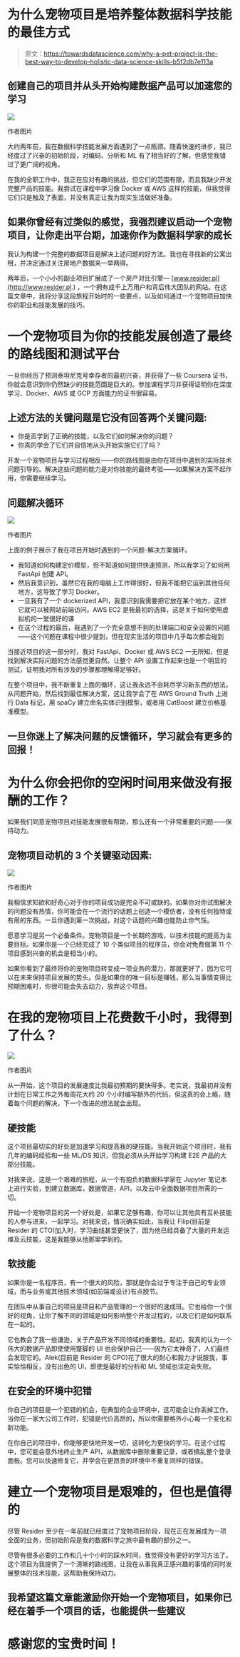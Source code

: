 # 为什么宠物项目是培养整体数据科学技能的最佳方式

> 原文：<https://towardsdatascience.com/why-a-pet-project-is-the-best-way-to-develop-holistic-data-science-skills-b5f2db7e113a>

## 创建自己的项目并从头开始构建数据产品可以加速您的学习

![](img/a8ca7783048df600de851f2f2352a3c7.png)

作者图片

大约两年前，我在数据科学技能发展方面遇到了一点瓶颈。随着快速的进步，我已经度过了兴奋的初始阶段，对编码、分析和 ML 有了相当好的了解，但感觉我错过了更广阔的视角。

在我的全职工作中，我正在应对有趣的挑战，但它们的范围有限，而且我缺少开发完整产品的技能。我尝试在课程中学习像 Docker 或 AWS 这样的技能，但我觉得它们只是触及了表面，并没有真正让我为现实生活做好准备。

## 如果你曾经有过类似的感觉，我强烈建议启动一个宠物项目，让你走出平台期，加速你作为数据科学家的成长

我认为构建一个完整的数据项目是解决上述问题的好方法。我也在寻找新的公寓出租，并决定通过关注房地产数据来一举两得。

两年后，一个小小的副业项目扩展成了一个房产对比引擎— [www.resider.pl](http://www.resider.pl.) ，一个拥有成千上万用户和背后伟大团队的网站。在这篇文章中，我将分享这段旅程开始时的一些要点，以及如何通过一个宠物项目加快你的职业和技能发展的技巧。

# 一个宠物项目为你的技能发展创造了最终的路线图和测试平台

一旦你经历了预测泰坦尼克号幸存者的最初兴奋，并获得了一些 Coursera 证书，你就会意识到你仍然缺少的技能范围是巨大的。参加课程学习并获得证明你在深度学习、Docker、AWS 或 GCP 方面能力的证书很容易。

## 上述方法的关键问题是它没有回答两个关键问题:

*   你是否学到了正确的技能，以及它们如何解决你的问题？
*   你真的学会了它们并自信地从头开始实施它们了吗？

开发一个宠物项目与学习过程相反——你的路线图是由你在项目中遇到的实际技术问题引导的。解决这些问题的能力是对你技能的最终考验——如果解决方案不起作用，你需要继续学习。

## 问题解决循环

![](img/85a892d7103de63d2dcea6098d6b07b2.png)

作者图片

上面的例子展示了我在项目开始时遇到的一个问题-解决方案循环。

*   我知道如何构建定价模型，但不知道如何提供快速预测，所以我学习了如何用 FastApi 创建 API。
*   然后我意识到，虽然它在我的电脑上工作得很好，但我不能把它运到其他任何地方，这导致了学习 Docker。
*   一旦我有了一个 dockerized API，我意识到我需要把它放在某个地方，这样它就可以被网站前端访问。AWS EC2 是我最初的选择，这是关于如何使用虚拟机的一堂很好的课
*   在这个过程的最后，我遇到了一个完全意想不到的处理端口和安全设置的问题——这个问题在课程中很少提到，但在现实生活的项目中几乎每次都会碰到

当接近项目的这一部分时，我对 FastApi、Docker 或 AWS EC2 一无所知，但是找到解决实际问题的方法感觉更自然。让整个 API 设置工作起来也是一个明显的测试，证明我对所有涉及的步骤都理解得足够好。

在整个项目中，我不断重复上面的循环，这让我永远不会耗尽学习新东西的想法。从问题开始，然后找到最佳解决方案，这让我学会了在 AWS Ground Truth 上进行 Dala 标记，用 spaCy 建立命名实体识别模型，或者用 CatBoost 建立价格基准模型。

## 一旦你迷上了解决问题的反馈循环，学习就会有更多的回报！

# 为什么你会把你的空闲时间用来做没有报酬的工作？

如果我们同意宠物项目对技能发展很有帮助，那么还有一个非常重要的问题——保持动力。

## 宠物项目动机的 3 个关键驱动因素:

![](img/9f309a1c144aacee875d3ea3ee63c6db.png)

作者图片

我相信求知欲和好奇心对于你的项目成功是完全不可或缺的。如果你对你试图解决的问题没有热情，你可能会在一个流行的话题上创造一个模仿者，没有任何独特或有用的东西。一旦你遇到第一次挑战，对这个话题的兴趣也能防止你气馁。

愿意学习是另一个必备条件。宠物项目是一个长期的游戏，以技术技能的提高为主要目标。如果你是一个已经完成了 10 个类似项目的程序员，你会对免费做第 11 个项目感到兴奋的机会是相当小的。

如果你看到了最终将你的宠物项目转变成一项业务的潜力，那就更好了，因为它可以在未来保持项目发展的势头。但是如果你的唯一目标是赚钱，那么当事情变得比预期困难时，你很可能会失去动力，放弃这个项目。

# 在我的宠物项目上花费数千小时，我得到了什么？

![](img/3325deaa92e11bd618f75ff8b4abb723.png)

作者图片

从一开始，这个项目的发展速度比我最初预期的要快得多。老实说，我最初并没有计划在日常工作之外每周花大约 20 个小时编写额外的代码，但这真的会上瘾，随着每个问题的解决，下一个改进的想法就会出现。

## 硬技能

这个项目最切实的好处是加速学习和提高我的硬技能。当我开始这个项目时，我有几年的编码经验和一些 ML/DS 知识，但我必须从头开始学习构建 E2E 产品的大部分技能。

对我来说，这是一个艰难的旅程，从一个有抱负的数据科学家在 Jupyter 笔记本上进行实验，到建立数据库，数据管道，API，以及云中全面数据项目所需的一切。

开始一个宠物项目的另一个好处是，如果它足够有趣，你可以让其他具有互补技能的人参与进来，一起学习。对我来说，情况确实如此，当我让 Filip(目前是 Resider 的 CTO)加入时，学习曲线甚至更快了，因为他已经具备了大量的开发运维及云技能，这是我能够从他那里学到的。

## 软技能

如果你是一名程序员，有一个很大的风险，那就是你会过于专注于自己的专业领域，而与业务或其他技术领域(如前端或设计)有点脱节。

在团队中从事自己的项目是项目和产品管理的一个很好的速成班。它也给你一个很好的视角，让你了解不同的领域是如何影响整个开发过程的，以及它们是如何联系在一起的。

它也教会了我一些谦逊，关于产品开发不同领域的重要性。起初，我真的认为一个伟大的数据产品即使使用蹩脚的 UI 也会保护自己——因为它太神奇了，人们最终会发现它的。Alek(目前是 Resider 的 CPO)花了很大的耐心和毅力才说服我，事实恰恰相反，没有出色的 UI，即使是最好的分析和 ML 领域也注定会失败。

## 在安全的环境中犯错

你自己的项目是一个犯错的机会，在典型的企业环境中，这可能会让你丢掉工作。当你在一家大公司工作时，犯错是代价高昂的，所以你需要格外小心每一个变化和新功能。

在你自己的项目中，你能够更快地开发一切，这转化为更快的学习。在这个过程中，您可能会意外地终止生产 API，从数据库中删除重要记录，或者搞乱整个登录面板。您可以快速修复它，并学会在更昂贵的环境中不重复同样的错误。

# 建立一个宠物项目是艰难的，但也是值得的

尽管 Resider 至少在一年前就已经度过了宠物项目阶段，现在正在发展成为一项全面的业务，但初始阶段是我的数据科学之旅中最有趣的部分之一。

尽管有很多必要的工作和几十个小时的踩水时间，我觉得没有更好的学习方法了。这个项目为我提供了一个清晰的路线图，让我在从事我真正感兴趣的事情的同时发展整体的技术技能，这帮助我保持动力。

## 我希望这篇文章能激励你开始一个宠物项目，如果你已经在着手一个项目的话，也能提供一些建议

# 感谢您的宝贵时间！